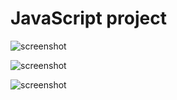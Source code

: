 # JavaScript project

![screenshot](images/panel-1.png)

![screenshot](images/panel-2.png)

![screenshot](images/panel-3.png)
